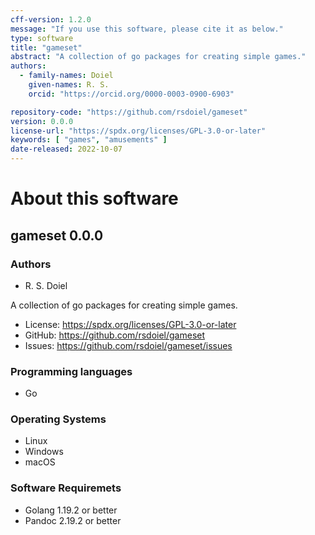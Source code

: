 ```yaml
---
cff-version: 1.2.0
message: "If you use this software, please cite it as below."
type: software
title: "gameset"
abstract: "A collection of go packages for creating simple games."
authors:
  - family-names: Doiel
    given-names: R. S.
    orcid: "https://orcid.org/0000-0003-0900-6903"

repository-code: "https://github.com/rsdoiel/gameset"
version: 0.0.0
license-url: "https://spdx.org/licenses/GPL-3.0-or-later"
keywords: [ "games", "amusements" ]
date-released: 2022-10-07
---
```


About this software
===================

## gameset 0.0.0

### Authors

- R. S. Doiel

A collection of go packages for creating simple games.


- License: https://spdx.org/licenses/GPL-3.0-or-later
- GitHub: https://github.com/rsdoiel/gameset
- Issues: https://github.com/rsdoiel/gameset/issues


### Programming languages

- Go

### Operating Systems

- Linux
- Windows
- macOS

### Software Requiremets

- Golang 1.19.2 or better
- Pandoc 2.19.2 or better
